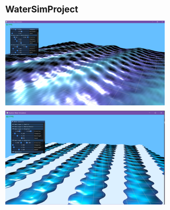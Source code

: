 # WaterSimProject

![Application Screenshot](https://raw.githubusercontent.com/Piotrixek/WaterSimProject/main/watersim4.png) 

![Application Screenshot](https://raw.githubusercontent.com/Piotrixek/WaterSimProject/main/watersim.png) 

